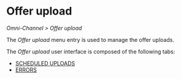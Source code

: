 # Offer upload

*Omni-Channel > Offer upload*

The *Offer upload* menu entry is used to manage the offer uploads.

The *Offer upload* user interface is composed of the following tabs:
  - [SCHEDULED UPLOADS](./03a_ScheduledUploads.md)
  - [ERRORS](./03b_Errors.md)
